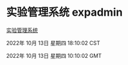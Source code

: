 # 实验管理系统 expadmin
[实验管理系统](http://27.19.33.125:56808/expadmin-782313d2-e1b1-4ea7-932e-3a55e6a1a4d0/)

2022年 10月 13日 星期四 18:10:02 CST

2022年 10月 13日 星期四 10:10:02 GMT

